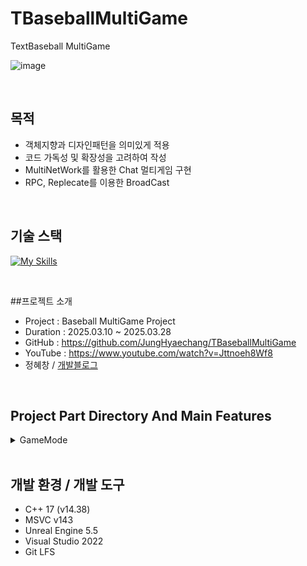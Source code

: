 # TBaseballMultiGame
TextBaseball MultiGame

<div align = left>
  
![image](https://github.com/user-attachments/assets/98a4bf47-09a5-484e-9509-f2c5ed0600c8)



<br>

## 목적
- 객체지향과 디자인패턴을 의미있게 적용
- 코드 가독성 및 확장성을 고려하여 작성
- MultiNetWork를 활용한 Chat 멀티게임 구현
- RPC, Replecate를 이용한 BroadCast

<br>

## 기술 스택
[![My Skills](https://skillicons.dev/icons?i=cpp,visualstudio,git,github,unreal,notion&theme=light)](https://skillicons.dev)

<br>

##프로젝트 소개
- Project : Baseball MultiGame Project
- Duration : 2025.03.10 ~ 2025.03.28
- GitHub : https://github.com/JungHyaechang/TBaseballMultiGame
- YouTube : https://www.youtube.com/watch?v=Jttnoeh8Wf8
- 정혜창 / [개발블로그](https://velog.io/@hch9097/posts)

<br>

## Project Part Directory And Main Features <br>

<details>
  <summary> GameMode </summary>

    | -- Source
      | -- GameMode
        | -- BBGameMode  // 게임 시작, 턴, 판정결과, 공지 관리
          | -- BaseballUtility // 난수 생성, 실제 판정 로직
        | -- BBGameState  // 게임 종료시까지 유지되어야하는 데이터 관리
        | -- BBPlayerState // WinCount(Replecate), TryCount(Replecate(Repnotify) 관리
        | -- BBPlayerController // ChatComponent를 통해 UI 화면출력, RPC, Input 관리
          | -- ChatComponent // Message RPC(Server, Client), Key Input Binding 관리 
      | -- UI 
        | -- ChatUIWidget // Widget 통합관리
          | -- ChatBoxWidget // 채팅 입력을 ScrollBox에 더해주는 Widget
            | -- ChatEntryWidget // 채팅 입력을 ScrollBox에 더해주는 Widget
          | -- ChatSystemWidget // 일반 채팅 제외, 공지같은 시스템 채팅을 ScrollBox에 나타나는 Widget
        
### GameMode
 - C++ 라이브러리
   - C++ 라이브러리를 통해 난수 생성, 실제 판정 로직 분리, 캡술화
   - RPC와 Replecate를 활용한 Broadcast
   - Getter, Setter 함수를 적극 사용해 안정성을 높임
 - UI
   - 캡술화를 통해 Widget을 Component화(유지보수성 증가)
</details>

<br>

## 개발 환경 / 개발 도구
- C++ 17 (v14.38)
- MSVC v143
- Unreal Engine 5.5
- Visual Studio 2022
- Git LFS
